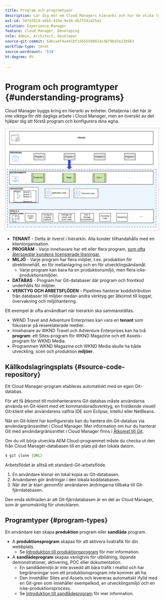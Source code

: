 ```yaml
---
title: Program och programtyper
description: Lär dig mer om Cloud Managers hierarki och hur de olika typerna av program passar in i dess struktur och hur de skiljer sig åt.
exl-id: 507df619-a5b5-419a-9e38-db77541425a2
solution: Experience Manager
feature: Cloud Manager, Developing
role: Admin, Architect, Developer
source-git-commit: 646ca4f4a441bf1565558002dcd6f96d3e228563
workflow-type: tm+mt
source-wordcount: '519'
ht-degree: 0%

---
```



# Program och programtyper {#understanding-programs}

Cloud Manager byggs kring en hierarki av enheter. Detaljerna i det här är inte viktiga för ditt dagliga arbete i Cloud Manager, men en översikt av det hjälper dig att förstå program och konfigurera dina egna.

![Cloud Manager-hierarki](assets/program-types1.png)

* **TENANT** - Detta är överst i hierarkin. Alla kunder tillhandahålls med en klientorganisation.
* **PROGRAM** - Varje innehavare har ett eller flera program, [som ofta återspeglar kundens licensierade lösningar.](introduction-production-programs.md)
* **MILJÖ** - Varje program har flera miljöer, t.ex. produktion för direktinnehåll, en för mellanlagring och en för utvecklingsändamål.
   * Varje program kan bara ha en produktionsmiljö, men flera icke-produktionsmiljöer.
* **DATABAS** - Program har Git-databaser där program och frontkod underhålls för miljöer.
* **VERKTYG OCH ARBETSFLÖDEN** - Pipelines hanterar koddistribution från databaser till miljöer medan andra verktyg ger åtkomst till loggar, övervakning och miljöhantering.

Ett exempel är ofta användbart när hierarkin ska sammanställas.

* WKND Travel and Adventure Enterprises kan vara en **tenant** som fokuserar på reserelaterade medier.
* Innehavare av WKND Travel och Adventure Enterprises kan ha två **program**: ett Sites-program för WKND Magazine och ett Assets-program för WKND Media.
* Programmen WKND Magazine och WKND Media skulle ha både utveckling, scen och produktion **miljöer**.

## Källkodslagringsplats {#source-code-repository}

Ett Cloud Manager-program etableras automatiskt med en egen Git-databas.

För att få åtkomst till molnhanterarens Git-databas måste användarna använda en Git-klient med ett kommandoradsverktyg, en fristående visuell Git-klient eller användarens valfria IDE som Eclipse, IntelliJ eller NetBeans.

När en Git-klient har konfigurerats kan du hantera din Git-databas via användargränssnittet i Cloud Manager. Mer information om hur du hanterar Git med användargränssnittet i Cloud Manager finns i [Åtkomst till Git](/help/implementing/cloud-manager/managing-code/accessing-repos.md).

Om du vill börja utveckla AEM Cloud-programmet måste du checka ut den från Cloud Manager-databasen till en plats på den lokala datorn.

```java
$ git clone {URL}
```

Arbetsflödet är alltså ett standard-Git-arbetsflöde.

1. En användare klonar en lokal kopia av Git-databasen.
1. Användaren gör ändringar i den lokala koddatabasen.
1. När det är klart genomför användaren ändringarna tillbaka till Git-fjärrdatabasen.

Den enda skillnaden är att Git-fjärrdatabasen är en del av Cloud Manager, som är genomskinlig för utvecklaren.

## Programtyper {#program-types}

En användare kan skapa **produktion** program eller **sandlåda** program.

* A **produktionsprogram** skapas för att aktivera livatrafik för din webbplats.
   * Se [Introduktion till produktionsprogram](/help/implementing/cloud-manager/getting-access-to-aem-in-cloud/introduction-production-programs.md) för mer information.
* A **sandlådeprogram** skapas vanligtvis för utbildning, löpande demonstrationer, aktivering, POC eller dokumentation.
   * En sandlådemiljö är inte avsedd att bära trafik i realtid och har begränsningar som ett produktionsprogram inte kommer att ha.
   * Den innehåller Sites and Assets och levereras automatiskt ifylld med en Git-gren som innehåller exempelkod, en utvecklingsmiljö och en icke-produktionsprocess.
   * Se [Introduktion till sandlådeprogram](/help/implementing/cloud-manager/getting-access-to-aem-in-cloud/introduction-sandbox-programs.md) för mer information.
